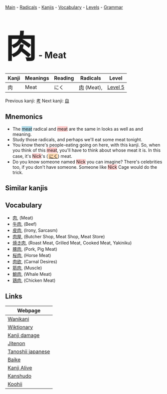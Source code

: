 <style> bigfont {font-size: 100px}</style>
[Main](../index.md) -
[Radicals](../radicals.md) -
[Kanjis](../kanjis.md) -
[Vocabulary](../vocabulary.md) -
[Levels](../levels.md) -
[Grammar](../grammar.md)
# <bigfont> 肉</bigfont> - Meat 

| Kanji | Meanings | Reading | Radicals | Level |
| --- | --- | --- | --- | --- |
| 肉 | Meat | にく | [肉](../radicals/肉.md) (Meat),  | [Level 5](../levels/wk_level5.md) |

Previous kanji: [考](考.md) Next kanji: [自](自.md) 

## Mnemonics
 * The <span style="background-color:#ADD8E6"> meat</span> radical and <span style="background-color:#ffcccb"> meat</span> are the same in looks as well as and meaning.
* Study those radicals, and perhaps we'll eat some meat tonight.
* You know there's people-eating going on here, with this kanji. So, when you think of this <span style="background-color:#ffcccb"> meat</span>, you'll have to think about whose meat it is. In this case, it's <span style="background-color:#ffcccb"> Nick</span>'s (<span style="background-color:#fed8b1"> [にく](https://jisho.org/search/にく)</span>) meat.
* Do you know someone named <span style="background-color:#ffcccb"> Nick</span> you can imagine? There's celebrities too, if you don't have someone. Someone like <span style="background-color:#ffcccb"> Nick</span> Cage would do the trick.


## Similar kanjis
 


## Vocabulary
 * [肉](../vocabulary/肉.md), (Meat)
* [牛肉](../vocabulary/肉.md), (Beef)
* [皮肉](../vocabulary/肉.md), (Irony, Sarcasm)
* [肉屋](../vocabulary/肉.md), (Butcher Shop, Meat Shop, Meat Store)
* [焼き肉](../vocabulary/肉.md), (Roast Meat, Grilled Meat, Cooked Meat, Yakiniku)
* [豚肉](../vocabulary/肉.md), (Pork, Pig Meat)
* [桜肉](../vocabulary/肉.md), (Horse Meat)
* [肉欲](../vocabulary/肉.md), (Carnal Desires)
* [筋肉](../vocabulary/肉.md), (Muscle)
* [鯨肉](../vocabulary/肉.md), (Whale Meat)
* [鶏肉](../vocabulary/肉.md), (Chicken Meat)



## Links 

| Webpage |
| --- |
| [Wanikani          ](https://www.wanikani.com/kanji/肉) |
| [Wiktionary        ](https://en.wiktionary.org/wiki/肉) |
| [Kanji damage      ](http://www.kanjidamage.com/kanji/search?utf8=✓&q=肉) |
| [Jitenon           ](https://jitenon.com/kanji/肉) |
| [Tanoshii japanese ](https://www.tanoshiijapanese.com/dictionary/kanji.cfm?k=肉) |
| [Baike             ](https://baike.baidu.com/item/肉) |
| [Kanji Alive       ](https://app.kanjialive.com/肉) |
| [Kanshudo          ](https://www.kanshudo.com/searchmn?q=肉) |
| [Koohii            ](https://kanji.koohii.com/study/kanji/肉) |
